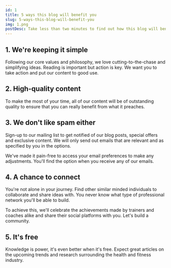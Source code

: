 ```yaml
---
id: 1
title: 5 ways this blog will benefit you
slug: 5-ways-this-blog-will-benefit-you
img: 1.png
postDesc: Take less than two minutes to find out how this blog will benefit you greatly.
---
```


## 1. We're keeping it simple

Following our core values and philosophy, we love cutting-to-the-chase and simplifying ideas. Reading is important but action is key. We want you to take action and put our content to good use.

## 2. High-quality content

To make the most of your time, all of our content will be of outstanding quality to ensure that you can really benefit from what it preaches.

## 3. We don't like spam either

Sign-up to our mailing list to get notified of our blog posts, special offers and exclusive content. We will only send out emails that are relevant and as specified by you in the options.

We've made it pain-free to access your email preferences to make any adjustments. You'll find the option when you receive any of our emails.

## 4. A chance to connect

You're not alone in your journey. Find other similar minded individuals to collaborate and share ideas with. You never know what type of professional network you'll be able to build.  

To achieve this, we'll celebrate the achievements made by trainers and coaches alike and share their social platforms with you. Let's build a community.

## 5. It's free

Knowledge is power, it's even better when it's free. Expect great articles on the upcoming trends and research surrounding the health and fitness industry.
